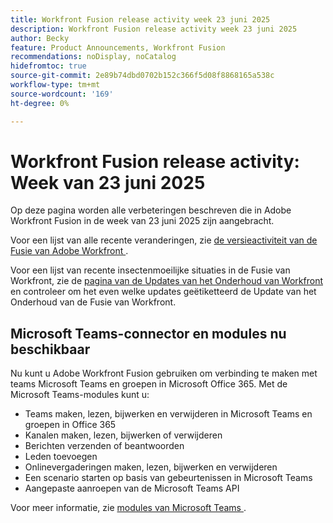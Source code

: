 ```yaml
---
title: Workfront Fusion release activity week 23 juni 2025
description: Workfront Fusion release activity week 23 juni 2025
author: Becky
feature: Product Announcements, Workfront Fusion
recommendations: noDisplay, noCatalog
hidefromtoc: true
source-git-commit: 2e89b74dbd0702b152c366f5d08f8868165a538c
workflow-type: tm+mt
source-wordcount: '169'
ht-degree: 0%

---
```


# Workfront Fusion release activity: Week van 23 juni 2025

Op deze pagina worden alle verbeteringen beschreven die in Adobe Workfront Fusion in de week van 23 juni 2025 zijn aangebracht.

Voor een lijst van alle recente veranderingen, zie [ de versieactiviteit van de Fusie van Adobe Workfront ](/help/workfront-fusion/fusion-product-releases/fusion-release-activity.md).

Voor een lijst van recente insectenmoeilijke situaties in de Fusie van Workfront, zie de [ pagina van de Updates van het Onderhoud van Workfront ](https://experienceleague.adobe.com/nl/docs/workfront-known-issues/releases/current-updates) en controleer om het even welke updates geëtiketteerd de Update van het Onderhoud van de Fusie van Workfront.

## Microsoft Teams-connector en modules nu beschikbaar

Nu kunt u Adobe Workfront Fusion gebruiken om verbinding te maken met teams Microsoft Teams en groepen in Microsoft Office 365. Met de Microsoft Teams-modules kunt u:

* Teams maken, lezen, bijwerken en verwijderen in Microsoft Teams en groepen in Office 365
* Kanalen maken, lezen, bijwerken of verwijderen
* Berichten verzenden of beantwoorden
* Leden toevoegen
* Onlinevergaderingen maken, lezen, bijwerken en verwijderen
* Een scenario starten op basis van gebeurtenissen in Microsoft Teams
* Aangepaste aanroepen van de Microsoft Teams API

Voor meer informatie, zie [ modules van Microsoft Teams ](/help/workfront-fusion/references/apps-and-modules/third-party-connectors/microsoft-teams-modules.md).
